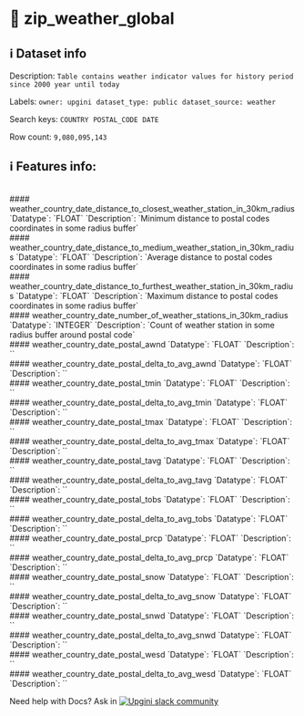 # 📖 zip_weather_global 
## ℹ️ Dataset info 
Description: `Table contains weather indicator values for history period since 2000 year until today ` 

Labels: ` owner: upgini ` &nbsp;` dataset_type: public ` &nbsp;` dataset_source: weather ` &nbsp;

Search keys: 
` COUNTRY ` &nbsp;` POSTAL_CODE ` &nbsp;` DATE ` &nbsp;

Row count: `9,080,095,143` 

## ℹ️ Features info:
<br/>
#### weather_country_date_distance_to_closest_weather_station_in_30km_radius
`Datatype`: `FLOAT` 
`Description`: `Minimum distance to postal codes coordinates in some radius buffer`<br/>
#### weather_country_date_distance_to_medium_weather_station_in_30km_radius
`Datatype`: `FLOAT` 
`Description`: `Average distance to postal codes coordinates in some radius buffer`<br/>
#### weather_country_date_distance_to_furthest_weather_station_in_30km_radius
`Datatype`: `FLOAT` 
`Description`: `Maximum distance to postal codes coordinates in some radius buffer`<br/>
#### weather_country_date_number_of_weather_stations_in_30km_radius
`Datatype`: `INTEGER` 
`Description`: `Count of weather station in some radius buffer around postal code`<br/>
#### weather_country_date_postal_awnd
`Datatype`: `FLOAT` 
`Description`: ``<br/>
#### weather_country_date_postal_delta_to_avg_awnd
`Datatype`: `FLOAT` 
`Description`: ``<br/>
#### weather_country_date_postal_tmin
`Datatype`: `FLOAT` 
`Description`: ``<br/>
#### weather_country_date_postal_delta_to_avg_tmin
`Datatype`: `FLOAT` 
`Description`: ``<br/>
#### weather_country_date_postal_tmax
`Datatype`: `FLOAT` 
`Description`: ``<br/>
#### weather_country_date_postal_delta_to_avg_tmax
`Datatype`: `FLOAT` 
`Description`: ``<br/>
#### weather_country_date_postal_tavg
`Datatype`: `FLOAT` 
`Description`: ``<br/>
#### weather_country_date_postal_delta_to_avg_tavg
`Datatype`: `FLOAT` 
`Description`: ``<br/>
#### weather_country_date_postal_tobs
`Datatype`: `FLOAT` 
`Description`: ``<br/>
#### weather_country_date_postal_delta_to_avg_tobs
`Datatype`: `FLOAT` 
`Description`: ``<br/>
#### weather_country_date_postal_prcp
`Datatype`: `FLOAT` 
`Description`: ``<br/>
#### weather_country_date_postal_delta_to_avg_prcp
`Datatype`: `FLOAT` 
`Description`: ``<br/>
#### weather_country_date_postal_snow
`Datatype`: `FLOAT` 
`Description`: ``<br/>
#### weather_country_date_postal_delta_to_avg_snow
`Datatype`: `FLOAT` 
`Description`: ``<br/>
#### weather_country_date_postal_snwd
`Datatype`: `FLOAT` 
`Description`: ``<br/>
#### weather_country_date_postal_delta_to_avg_snwd
`Datatype`: `FLOAT` 
`Description`: ``<br/>
#### weather_country_date_postal_wesd
`Datatype`: `FLOAT` 
`Description`: ``<br/>
#### weather_country_date_postal_delta_to_avg_wesd
`Datatype`: `FLOAT` 
`Description`: ``


Need help with Docs? Ask in <a href="https://4mlg.short.gy/join-upgini-community"><img alt="Upgini slack community" src="https://img.shields.io/badge/slack-@upgini-orange.svg?logo=slack"></a>